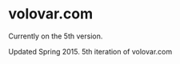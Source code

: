 volovar.com
=================

Currently on the 5th version.

Updated Spring 2015. 5th iteration of volovar.com
